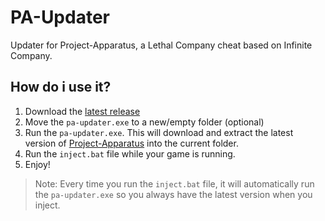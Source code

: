 # PA-Updater
Updater for Project-Apparatus, a Lethal Company cheat based on Infinite Company.

## How do i use it?
1. Download the [latest release](https://github.com/Toaaa/PA-Updater/releases/latest)
2. Move the `pa-updater.exe` to a new/empty folder (optional)
3. Run the `pa-updater.exe`. This will download and extract the latest version of [Project-Apparatus](https://github.com/KaylinOwO/Project-Apparatus) into the current folder.
4. Run the `inject.bat` file while your game is running.
5. Enjoy!

> Note: Every time you run the `inject.bat` file, it will automatically run the `pa-updater.exe` so you always have the latest version when you inject.
